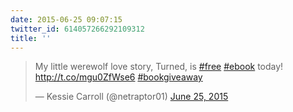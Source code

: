 ```yaml
---
date: 2015-06-25 09:07:15
twitter_id: 614057266292109312
title: ''
---
```


<blockquote class="twitter-tweet"><p lang="en" dir="ltr">My little werewolf love story, Turned, is <a href="https://twitter.com/hashtag/free?src=hash&amp;ref_src=twsrc%5Etfw">#free</a> <a href="https://twitter.com/hashtag/ebook?src=hash&amp;ref_src=twsrc%5Etfw">#ebook</a> today! <a href="http://t.co/mgu0ZfWse6">http://t.co/mgu0ZfWse6</a>  <a href="https://twitter.com/hashtag/bookgiveaway?src=hash&amp;ref_src=twsrc%5Etfw">#bookgiveaway</a></p>&mdash; Kessie Carroll (@netraptor01) <a href="https://twitter.com/netraptor01/status/614054980119568385?ref_src=twsrc%5Etfw">June 25, 2015</a></blockquote>
<script async src="https://platform.twitter.com/widgets.js" charset="utf-8"></script>
